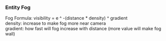 ### Entity Fog
Fog Formula: visibility = e ^ -(distance * density) ^ gradient <br />
density: increase to make fog more near camera<br />
gradient: how fast will fog increase with distance (more value will make fog wall)<br />